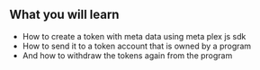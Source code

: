 ## What you will learn

- How to create a token with meta data using meta plex js sdk
- How to send it to a token account that is owned by a program
- And how to withdraw the tokens again from the program 
 